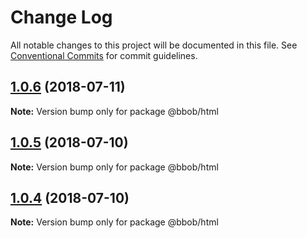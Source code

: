 # Change Log

All notable changes to this project will be documented in this file.
See [Conventional Commits](https://conventionalcommits.org) for commit guidelines.

<a name="1.0.6"></a>
## [1.0.6](https://github.com/JiLiZART/bbob/compare/@bbob/html@1.0.5...@bbob/html@1.0.6) (2018-07-11)




**Note:** Version bump only for package @bbob/html

<a name="1.0.5"></a>
## [1.0.5](https://github.com/JiLiZART/bbob/compare/@bbob/html@1.0.4...@bbob/html@1.0.5) (2018-07-10)




**Note:** Version bump only for package @bbob/html

<a name="1.0.4"></a>
## [1.0.4](https://github.com/JiLiZART/bbob/compare/@bbob/html@1.0.3...@bbob/html@1.0.4) (2018-07-10)




**Note:** Version bump only for package @bbob/html
